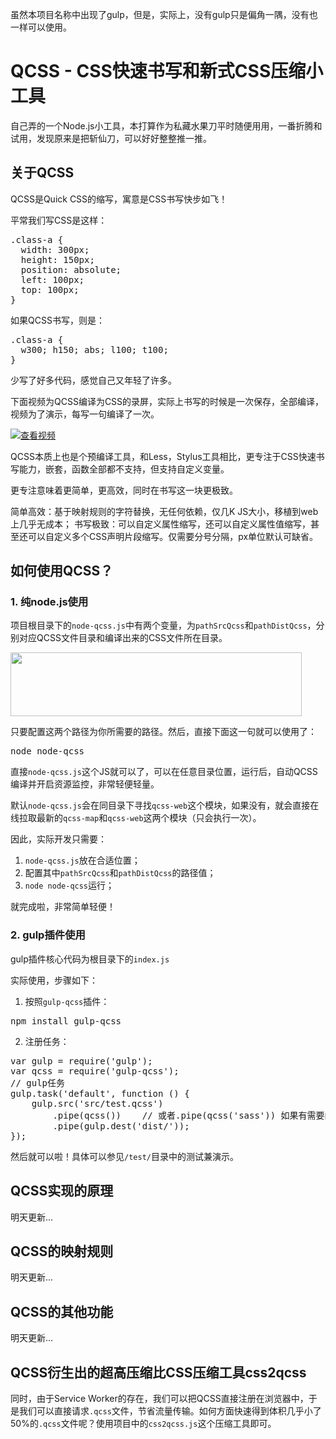虽然本项目名称中出现了gulp，但是，实际上，没有gulp只是偏角一隅，没有也一样可以使用。

# QCSS - CSS快速书写和新式CSS压缩小工具

自己弄的一个Node.js小工具，本打算作为私藏水果刀平时随便用用，一番折腾和试用，发现原来是把斩仙刀，可以好好整整推一推。

## 关于QCSS

QCSS是Quick CSS的缩写，寓意是CSS书写快步如飞！

平常我们写CSS是这样：
<pre>.class-a {
  width: 300px;
  height: 150px;
  position: absolute;
  left: 100px;
  top: 100px;
}</pre>

如果QCSS书写，则是：

<pre>.class-a {
  w300; h150; abs; l100; t100;
}</pre>

少写了好多代码，感觉自己又年轻了许多。

下面视频为QCSS编译为CSS的录屏，实际上书写的时候是一次保存，全部编译，视频为了演示，每写一句编译了一次。

[![查看视频](https://qidian.qpic.cn/qidian_common/349573/57addd60e3796762aa64b82256eeac7d/0)](https://qidian.gtimg.com/acts/2018/5425561/video/qcss2css.mp4)

QCSS本质上也是个预编译工具，和Less，Stylus工具相比，更专注于CSS快速书写能力，嵌套，函数全部都不支持，但支持自定义变量。

更专注意味着更简单，更高效，同时在书写这一块更极致。

简单高效：基于映射规则的字符替换，无任何依赖，仅几K JS大小，移植到web上几乎无成本；
书写极致：可以自定义属性缩写，还可以自定义属性值缩写，甚至还可以自定义多个CSS声明片段缩写。仅需要分号分隔，px单位默认可缺省。

## 如何使用QCSS？

### 1. 纯node.js使用

项目根目录下的<code>node-qcss.js</code>中有两个变量，为<code>pathSrcQcss</code>和<code>pathDistQcss</code>，分别对应QCSS文件目录和编译出来的CSS文件所在目录。

<img src="https://qidian.qpic.cn/qidian_common/349573/5e64e0fbac92adde29294b74141c831f/0" width="466" height="102">

只要配置这两个路径为你所需要的路径。然后，直接下面这一句就可以使用了：

<pre>node node-qcss</pre>

直接<code>node-qcss.js</code>这个JS就可以了，可以在任意目录位置，运行后，自动QCSS编译并开启资源监控，非常轻便轻量。

默认<code>node-qcss.js</code>会在同目录下寻找<code>qcss-web</code>这个模块，如果没有，就会直接在线拉取最新的<code>qcss-map</code>和<code>qcss-web</code>这两个模块（只会执行一次）。

因此，实际开发只需要：
1. <code>node-qcss.js</code>放在合适位置；
2. 配置其中<code>pathSrcQcss</code>和<code>pathDistQcss</code>的路径值；
3. <code>node node-qcss</code>运行；

就完成啦，非常简单轻便！

### 2. gulp插件使用

gulp插件核心代码为根目录下的<code>index.js</code>

实际使用，步骤如下：
1. 按照<code>gulp-qcss</code>插件：
<pre>npm install gulp-qcss</pre>
2. 注册任务：
<pre>
var gulp = require('gulp');
var qcss = require('gulp-qcss');
// gulp任务
gulp.task('default', function () {
    gulp.src('src/test.qcss')
        .pipe(qcss())    // 或者.pipe(qcss('sass')) 如果有需要的话，默认是.css后缀
        .pipe(gulp.dest('dist/'));
});
</pre>

然后就可以啦！具体可以参见<code>/test/</code>目录中的测试兼演示。

## QCSS实现的原理
明天更新...

## QCSS的映射规则
明天更新...

## QCSS的其他功能
明天更新...

## QCSS衍生出的超高压缩比CSS压缩工具css2qcss

同时，由于Service Worker的存在，我们可以把QCSS直接注册在浏览器中，于是我们可以直接请求<code>.qcss</code>文件，节省流量传输。如何方面快速得到体积几乎小了50%的<code>.qcss</code>文件呢？使用项目中的<code>css2qcss.js</code>这个压缩工具即可。


